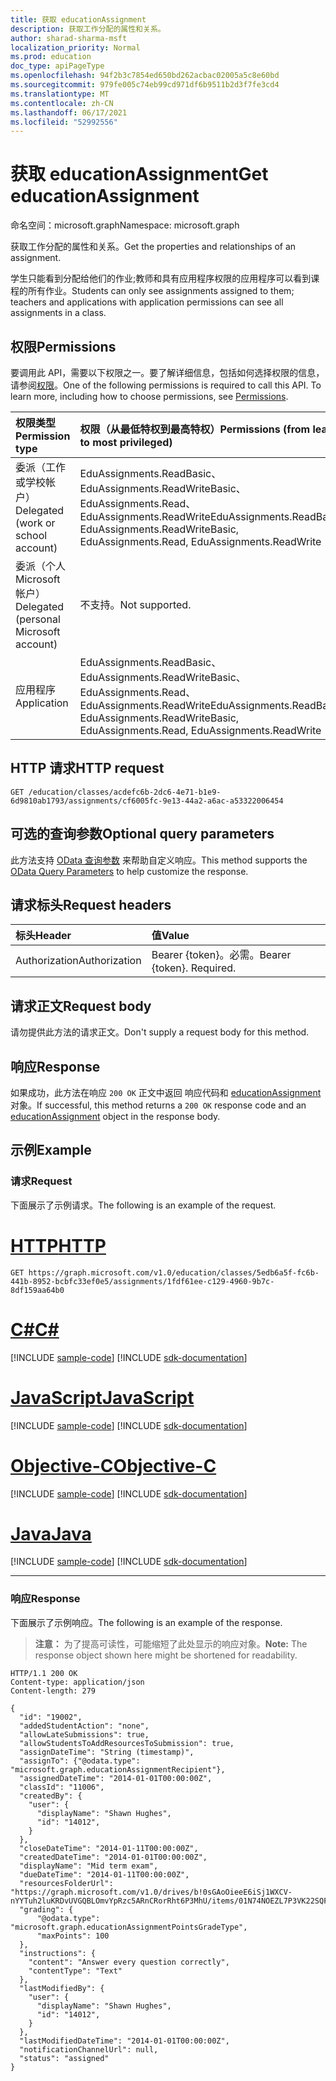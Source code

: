 ```yaml
---
title: 获取 educationAssignment
description: 获取工作分配的属性和关系。
author: sharad-sharma-msft
localization_priority: Normal
ms.prod: education
doc_type: apiPageType
ms.openlocfilehash: 94f2b3c7854ed650bd262acbac02005a5c8e60bd
ms.sourcegitcommit: 979fe005c74eb99cd971df6b9511b2d3f7fe3cd4
ms.translationtype: MT
ms.contentlocale: zh-CN
ms.lasthandoff: 06/17/2021
ms.locfileid: "52992556"
---
```

# <a name="get-educationassignment"></a><span data-ttu-id="b683a-103">获取 educationAssignment</span><span class="sxs-lookup"><span data-stu-id="b683a-103">Get educationAssignment</span></span>

<span data-ttu-id="b683a-104">命名空间：microsoft.graph</span><span class="sxs-lookup"><span data-stu-id="b683a-104">Namespace: microsoft.graph</span></span>

<span data-ttu-id="b683a-105">获取工作分配的属性和关系。</span><span class="sxs-lookup"><span data-stu-id="b683a-105">Get the properties and relationships of an assignment.</span></span> 

<span data-ttu-id="b683a-106">学生只能看到分配给他们的作业;教师和具有应用程序权限的应用程序可以看到课程的所有作业。</span><span class="sxs-lookup"><span data-stu-id="b683a-106">Students can only see assignments assigned to them; teachers and applications with application permissions can see all assignments in a class.</span></span>

## <a name="permissions"></a><span data-ttu-id="b683a-107">权限</span><span class="sxs-lookup"><span data-stu-id="b683a-107">Permissions</span></span>
<span data-ttu-id="b683a-p101">要调用此 API，需要以下权限之一。要了解详细信息，包括如何选择权限的信息，请参阅[权限](/graph/permissions-reference)。</span><span class="sxs-lookup"><span data-stu-id="b683a-p101">One of the following permissions is required to call this API. To learn more, including how to choose permissions, see [Permissions](/graph/permissions-reference).</span></span>


|<span data-ttu-id="b683a-110">权限类型</span><span class="sxs-lookup"><span data-stu-id="b683a-110">Permission type</span></span>      | <span data-ttu-id="b683a-111">权限（从最低特权到最高特权）</span><span class="sxs-lookup"><span data-stu-id="b683a-111">Permissions (from least to most privileged)</span></span>              |
|:--------------------|:---------------------------------------------------------|
|<span data-ttu-id="b683a-112">委派（工作或学校帐户）</span><span class="sxs-lookup"><span data-stu-id="b683a-112">Delegated (work or school account)</span></span> | <span data-ttu-id="b683a-113">EduAssignments.ReadBasic、EduAssignments.ReadWriteBasic、EduAssignments.Read、EduAssignments.ReadWrite</span><span class="sxs-lookup"><span data-stu-id="b683a-113">EduAssignments.ReadBasic, EduAssignments.ReadWriteBasic, EduAssignments.Read, EduAssignments.ReadWrite</span></span> |
|<span data-ttu-id="b683a-114">委派（个人 Microsoft 帐户）</span><span class="sxs-lookup"><span data-stu-id="b683a-114">Delegated (personal Microsoft account)</span></span> |  <span data-ttu-id="b683a-115">不支持。</span><span class="sxs-lookup"><span data-stu-id="b683a-115">Not supported.</span></span>  |
|<span data-ttu-id="b683a-116">应用程序</span><span class="sxs-lookup"><span data-stu-id="b683a-116">Application</span></span> | <span data-ttu-id="b683a-117">EduAssignments.ReadBasic、EduAssignments.ReadWriteBasic、EduAssignments.Read、EduAssignments.ReadWrite</span><span class="sxs-lookup"><span data-stu-id="b683a-117">EduAssignments.ReadBasic, EduAssignments.ReadWriteBasic, EduAssignments.Read, EduAssignments.ReadWrite</span></span> | 

## <a name="http-request"></a><span data-ttu-id="b683a-118">HTTP 请求</span><span class="sxs-lookup"><span data-stu-id="b683a-118">HTTP request</span></span>
<!-- { "blockType": "ignored" } -->
```http
GET /education/classes/acdefc6b-2dc6-4e71-b1e9-6d9810ab1793/assignments/cf6005fc-9e13-44a2-a6ac-a53322006454
```
## <a name="optional-query-parameters"></a><span data-ttu-id="b683a-119">可选的查询参数</span><span class="sxs-lookup"><span data-stu-id="b683a-119">Optional query parameters</span></span>
<span data-ttu-id="b683a-120">此方法支持 [OData 查询参数](/graph/query-parameters) 来帮助自定义响应。</span><span class="sxs-lookup"><span data-stu-id="b683a-120">This method supports the [OData Query Parameters](/graph/query-parameters) to help customize the response.</span></span>

## <a name="request-headers"></a><span data-ttu-id="b683a-121">请求标头</span><span class="sxs-lookup"><span data-stu-id="b683a-121">Request headers</span></span>
| <span data-ttu-id="b683a-122">标头</span><span class="sxs-lookup"><span data-stu-id="b683a-122">Header</span></span>       | <span data-ttu-id="b683a-123">值</span><span class="sxs-lookup"><span data-stu-id="b683a-123">Value</span></span> |
|:---------------|:--------|
| <span data-ttu-id="b683a-124">Authorization</span><span class="sxs-lookup"><span data-stu-id="b683a-124">Authorization</span></span>  | <span data-ttu-id="b683a-p102">Bearer {token}。必需。</span><span class="sxs-lookup"><span data-stu-id="b683a-p102">Bearer {token}. Required.</span></span>  |

## <a name="request-body"></a><span data-ttu-id="b683a-127">请求正文</span><span class="sxs-lookup"><span data-stu-id="b683a-127">Request body</span></span>
<span data-ttu-id="b683a-128">请勿提供此方法的请求正文。</span><span class="sxs-lookup"><span data-stu-id="b683a-128">Don't supply a request body for this method.</span></span>

## <a name="response"></a><span data-ttu-id="b683a-129">响应</span><span class="sxs-lookup"><span data-stu-id="b683a-129">Response</span></span>
<span data-ttu-id="b683a-130">如果成功，此方法在响应 `200 OK` 正文中返回 响应代码和 [educationAssignment](../resources/educationassignment.md) 对象。</span><span class="sxs-lookup"><span data-stu-id="b683a-130">If successful, this method returns a `200 OK` response code and an [educationAssignment](../resources/educationassignment.md) object in the response body.</span></span>

## <a name="example"></a><span data-ttu-id="b683a-131">示例</span><span class="sxs-lookup"><span data-stu-id="b683a-131">Example</span></span>
### <a name="request"></a><span data-ttu-id="b683a-132">请求</span><span class="sxs-lookup"><span data-stu-id="b683a-132">Request</span></span>
<span data-ttu-id="b683a-133">下面展示了示例请求。</span><span class="sxs-lookup"><span data-stu-id="b683a-133">The following is an example of the request.</span></span>


# <a name="http"></a>[<span data-ttu-id="b683a-134">HTTP</span><span class="sxs-lookup"><span data-stu-id="b683a-134">HTTP</span></span>](#tab/http)
<!-- {
  "blockType": "request",
  "sampleKeys": ["1fdf61ee-c129-4960-9b7c-8df159aa64b0"],
  "name": "get_educationassignment"
}-->
```msgraph-interactive
GET https://graph.microsoft.com/v1.0/education/classes/5edb6a5f-fc6b-441b-8952-bcbfc33ef0e5/assignments/1fdf61ee-c129-4960-9b7c-8df159aa64b0
```
# <a name="c"></a>[<span data-ttu-id="b683a-135">C#</span><span class="sxs-lookup"><span data-stu-id="b683a-135">C#</span></span>](#tab/csharp)
[!INCLUDE [sample-code](../includes/snippets/csharp/get-educationassignment-csharp-snippets.md)]
[!INCLUDE [sdk-documentation](../includes/snippets/snippets-sdk-documentation-link.md)]

# <a name="javascript"></a>[<span data-ttu-id="b683a-136">JavaScript</span><span class="sxs-lookup"><span data-stu-id="b683a-136">JavaScript</span></span>](#tab/javascript)
[!INCLUDE [sample-code](../includes/snippets/javascript/get-educationassignment-javascript-snippets.md)]
[!INCLUDE [sdk-documentation](../includes/snippets/snippets-sdk-documentation-link.md)]

# <a name="objective-c"></a>[<span data-ttu-id="b683a-137">Objective-C</span><span class="sxs-lookup"><span data-stu-id="b683a-137">Objective-C</span></span>](#tab/objc)
[!INCLUDE [sample-code](../includes/snippets/objc/get-educationassignment-objc-snippets.md)]
[!INCLUDE [sdk-documentation](../includes/snippets/snippets-sdk-documentation-link.md)]

# <a name="java"></a>[<span data-ttu-id="b683a-138">Java</span><span class="sxs-lookup"><span data-stu-id="b683a-138">Java</span></span>](#tab/java)
[!INCLUDE [sample-code](../includes/snippets/java/get-educationassignment-java-snippets.md)]
[!INCLUDE [sdk-documentation](../includes/snippets/snippets-sdk-documentation-link.md)]

---


### <a name="response"></a><span data-ttu-id="b683a-139">响应</span><span class="sxs-lookup"><span data-stu-id="b683a-139">Response</span></span>
<span data-ttu-id="b683a-140">下面展示了示例响应。</span><span class="sxs-lookup"><span data-stu-id="b683a-140">The following is an example of the response.</span></span> 

><span data-ttu-id="b683a-141">**注意：** 为了提高可读性，可能缩短了此处显示的响应对象。</span><span class="sxs-lookup"><span data-stu-id="b683a-141">**Note:** The response object shown here might be shortened for readability.</span></span>

<!-- {
  "blockType": "response",
  "truncated": true,
  "@odata.type": "microsoft.graph.educationAssignment"
} -->
```http
HTTP/1.1 200 OK
Content-type: application/json
Content-length: 279

{
  "id": "19002",
  "addedStudentAction": "none",
  "allowLateSubmissions": true,
  "allowStudentsToAddResourcesToSubmission": true,
  "assignDateTime": "String (timestamp)",
  "assignTo": {"@odata.type": "microsoft.graph.educationAssignmentRecipient"},
  "assignedDateTime": "2014-01-01T00:00:00Z",
  "classId": "11006",
  "createdBy": {
    "user": {
      "displayName": "Shawn Hughes",
      "id": "14012",
    }
  },
  "closeDateTime": "2014-01-11T00:00:00Z",
  "createdDateTime": "2014-01-01T00:00:00Z",
  "displayName": "Mid term exam",
  "dueDateTime": "2014-01-11T00:00:00Z",
  "resourcesFolderUrl": "https://graph.microsoft.com/v1.0/drives/b!0sGAoOieeE6iSj1WXCV-nYYTuh2luKRDvUVGQBLOmvYpRzc5ARnCRorRht6P3MhU/items/01N74NOEZL7P3VK22SQFDKBZ3PHVPKDVAQ",
  "grading": {
      "@odata.type": "microsoft.graph.educationAssignmentPointsGradeType",
      "maxPoints": 100
  },
  "instructions": {
    "content": "Answer every question correctly",
    "contentType": "Text"
  },
  "lastModifiedBy": {
    "user": {
      "displayName": "Shawn Hughes",
      "id": "14012",
    }
  },
  "lastModifiedDateTime": "2014-01-01T00:00:00Z",
  "notificationChannelUrl": null,
  "status": "assigned"
}
```

<!-- uuid: 8fcb5dbc-d5aa-4681-8e31-b001d5168d79
2015-10-25 14:57:30 UTC -->
<!--
{
  "type": "#page.annotation",
  "description": "Get educationAssignment",
  "keywords": "",
  "section": "documentation",
  "tocPath": "",
  "suppressions": []
}
-->
